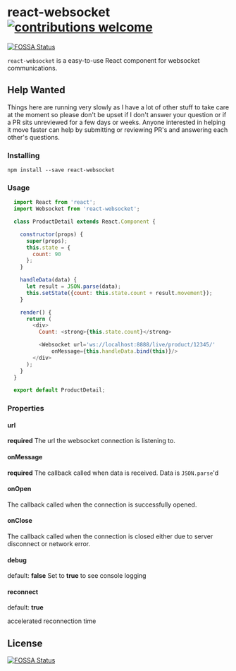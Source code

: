 # react-websocket [![contributions welcome](https://img.shields.io/badge/contributions-welcome-brightgreen.svg?style=flat)](https://github.com/mehmetkose/react-websocket/edit/master/README.md)
[![FOSSA Status](https://app.fossa.io/api/projects/git%2Bgithub.com%2Fmehmetkose%2Freact-websocket.svg?type=shield)](https://app.fossa.io/projects/git%2Bgithub.com%2Fmehmetkose%2Freact-websocket?ref=badge_shield)

`react-websocket` is a easy-to-use React component for websocket communications.

## Help Wanted

Things here are running very slowly as I have a lot of other stuff to take care at the moment so please don't be upset if I don't answer your question or if a PR sits unreviewed for a few days or weeks. Anyone interested in helping it move faster can help by submitting or reviewing PR's and answering each other's questions.


### Installing

```
npm install --save react-websocket
```

### Usage

```js
  import React from 'react';
  import Websocket from 'react-websocket';

  class ProductDetail extends React.Component {

    constructor(props) {
      super(props);
      this.state = {
        count: 90
      };
    }

    handleData(data) {
      let result = JSON.parse(data);
      this.setState({count: this.state.count + result.movement});
    }

    render() {
      return (
        <div>
          Count: <strong>{this.state.count}</strong>

          <Websocket url='ws://localhost:8888/live/product/12345/'
              onMessage={this.handleData.bind(this)}/>
        </div>
      );
    }
  }

  export default ProductDetail;
```

### Properties

#### url

**required**
The url the websocket connection is listening to.

#### onMessage

**required**
The callback called when data is received. Data is `JSON.parse`'d

#### onOpen

The callback called when the connection is successfully opened.

#### onClose

The callback called when the connection is closed either due to server disconnect or network error.

#### debug

default: **false**
Set to **true** to see console logging

#### reconnect

default: **true**

accelerated reconnection time


## License
[![FOSSA Status](https://app.fossa.io/api/projects/git%2Bgithub.com%2Fmehmetkose%2Freact-websocket.svg?type=large)](https://app.fossa.io/projects/git%2Bgithub.com%2Fmehmetkose%2Freact-websocket?ref=badge_large)